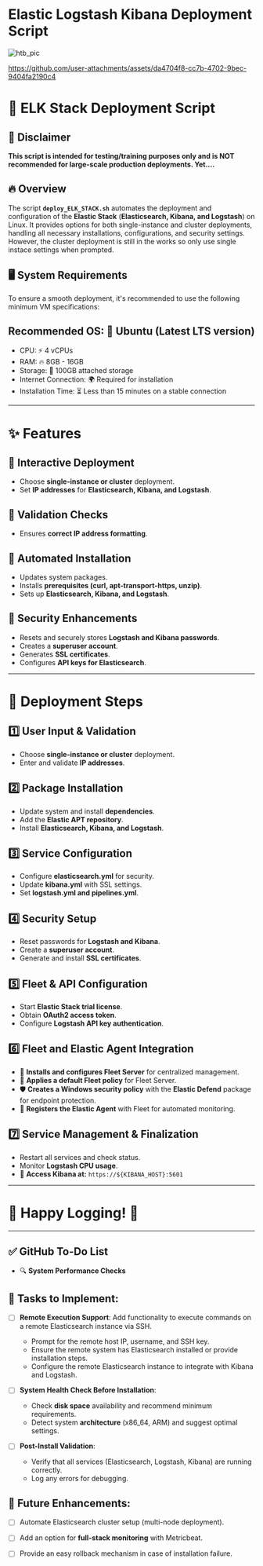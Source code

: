 # Elastic Logstash Kibana Deployment Script

![htb_pic](https://github.com/user-attachments/assets/d786152b-9751-499d-aaef-f9d1c4f0ba21)



https://github.com/user-attachments/assets/da4704f8-cc7b-4702-9bec-9404fa2190c4

# 🚀 ELK Stack Deployment Script 

## 🚨 Disclaimer
**This script is intended for testing/training purposes only and is NOT recommended for large-scale production deployments. Yet....**

## 🔥 Overview  
The script **`deploy_ELK_STACK.sh`** automates the deployment and configuration of the **Elastic Stack** (**Elasticsearch, Kibana, and Logstash**) on Linux.
It provides options for both single-instance and cluster deployments, handling all necessary installations, configurations, and security settings. However, the cluster deployment is still in the works so only use single instace settings when prompted.

## 🖥️ System Requirements
To ensure a smooth deployment, it's recommended to use the following minimum VM specifications:

## Recommended OS: 🐧 Ubuntu (Latest LTS version)
- CPU: ⚡ 4 vCPUs
- RAM: 🔥 8GB - 16GB
- Storage: 💾 100GB attached storage
- Internet Connection: 🌍 Required for installation
- Installation Time: ⏳ Less than 15 minutes on a stable connection

---

# ✨ Features  

## 🔹 **Interactive Deployment**  
- Choose **single-instance or cluster** deployment.  
- Set **IP addresses** for **Elasticsearch, Kibana, and Logstash**.  

## 🔹 **Validation Checks**  
- Ensures **correct IP address formatting**.  

## 🔹 **Automated Installation**  
- Updates system packages.  
- Installs **prerequisites (curl, apt-transport-https, unzip)**.  
- Sets up **Elasticsearch, Kibana, and Logstash**.  

## 🔹 **Security Enhancements**  
- Resets and securely stores **Logstash and Kibana passwords**.  
- Creates a **superuser account**.  
- Generates **SSL certificates**.  
- Configures **API keys for Elasticsearch**.  

---

# 📜 Deployment Steps  

## 1️⃣ **User Input & Validation**  
- Choose **single-instance or cluster** deployment.  
- Enter and validate **IP addresses**.  

## 2️⃣ **Package Installation**  
- Update system and install **dependencies**.  
- Add the **Elastic APT repository**.  
- Install **Elasticsearch, Kibana, and Logstash**.  

## 3️⃣ **Service Configuration**  
- Configure **elasticsearch.yml** for security.  
- Update **kibana.yml** with SSL settings.  
- Set **logstash.yml and pipelines.yml**.  

## 4️⃣ **Security Setup**  
- Reset passwords for **Logstash and Kibana**.  
- Create a **superuser account**.  
- Generate and install **SSL certificates**.  

## 5️⃣ **Fleet & API Configuration**  
- Start **Elastic Stack trial license**.  
- Obtain **OAuth2 access token**.  
- Configure **Logstash API key authentication**.

## 6️⃣ **Fleet and Elastic Agent Integration**  
- 🚀 **Installs and configures Fleet Server** for centralized management.  
- 🔧 **Applies a default Fleet policy** for Fleet Server.  
- 🛡️ **Creates a Windows security policy** with the **Elastic Defend** package for endpoint protection.  
- 🔄 **Registers the Elastic Agent** with Fleet for automated monitoring.  

## 7️⃣ **Service Management & Finalization**  
- Restart all services and check status.  
- Monitor **Logstash CPU usage**.  
- 🔗 **Access Kibana at:** `https://${KIBANA_HOST}:5601`  
---
# 🚀 Happy Logging! 🎉  
---
## ✅ GitHub To-Do List  
- 🔍 **System Performance Checks**
  
## 🔧 Tasks to Implement:
- [ ] **Remote Execution Support**: Add functionality to execute commands on a remote Elasticsearch instance via SSH.
  - Prompt for the remote host IP, username, and SSH key.
  - Ensure the remote system has Elasticsearch installed or provide installation steps.
  - Configure the remote Elasticsearch instance to integrate with Kibana and Logstash.

- [ ] **System Health Check Before Installation**:
  - Check **disk space** availability and recommend minimum requirements.
  - Detect system **architecture** (x86_64, ARM) and suggest optimal settings.

- [ ] **Post-Install Validation**:
  - Verify that all services (Elasticsearch, Logstash, Kibana) are running correctly.
  - Log any errors for debugging.

## 🚀 Future Enhancements:
- [ ] Automate Elasticsearch cluster setup (multi-node deployment).
- [ ] Add an option for **full-stack monitoring** with Metricbeat.
- [ ] Provide an easy rollback mechanism in case of installation failure.




